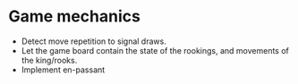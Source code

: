 

Game mechanics
===

* Detect move repetition to signal draws.
* Let the game board contain the state of the rookings, and movements of the king/rooks.
* Implement en-passant

